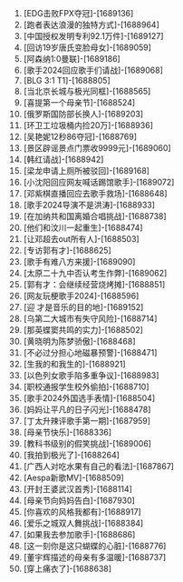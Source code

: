 
1. [EDG击败FPX夺冠]-[1689136]
1. [跑者表达浪漫的独特方式]-[1688964]
1. [中国授权发明专利92.1万件]-[1689127]
1. [回访19岁唐氏变脸母女]-[1689059]
1. [阿森纳1:0曼联]-[1689186]
1. [歌手2024回应歌手们请战]-[1689068]
1. [BLG 3:1 T1]-[1688805]
1. [当北京长城与极光同框]-[1688565]
1. [喜提第一个母亲节]-[1688524]
1. [俄罗斯国防部长换人]-[1689203]
1. [环卫工垃圾桶内捡20万]-[1688936]
1. [吴艳妮12秒86夺冠]-[1688769]
1. [景区辟谣景点门票收9999元]-[1689060]
1. [韩红请战]-[1688942]
1. [梁龙申请上厕所被驳回]-[1689168]
1. [小沈阳回应网友喊话踢馆歌手]-[1689072]
1. [邓紫棋直播回应去歌手救场]-[1688648]
1. [歌手2024导演不是洪涛]-[1688933]
1. [在加纳共和国离婚合唱挑战]-[1688738]
1. [他们和汶川一起重生]-[1688474]
1. [让邓超去out所有人]-[1688503]
1. [专访郭有才]-[1688625]
1. [歌手有难八方来援]-[1689090]
1. [太原二十九中否认考生作弊]-[1689062]
1. [郭有才：会继续经营烧烤摊]-[1688851]
1. [网友玩梗歌手2024]-[1688596]
1. [迎 才是音乐的目的地]-[1689152]
1. [乌第二大城市有失守风险]-[1688714]
1. [那英蝶窦共鸣的实力]-[1688502]
1. [黄晓明为陈梦骄傲]-[1688468]
1. [不必过分担心地磁暴预警]-[1688471]
1. [生我的和我生的]-[1688921]
1. [以色列女歌手陷多重争议]-[1688983]
1. [职校通报学生校外偷拍]-[1688710]
1. [歌手2024外国选手表情]-[1688504]
1. [妈妈让平凡的日子闪光]-[1688478]
1. [丁太升辣评歌手第一期]-[1687959]
1. [母亲节快乐]-[1688336]
1. [教科书级别的假笑挑战]-[1689006]
1. [我拍到极光了]-[1688264]
1. [广西人对吃水果有自己的看法]-[1687867]
1. [Aespa新歌MV]-[1688509]
1. [开封王婆武汉首秀]-[1688114]
1. [母亲节向妈妈告白]-[1687930]
1. [你喜欢的风格我都有]-[1688917]
1. [爱乐之城双人舞挑战]-[1688384]
1. [如果我去参加歌手]-[1688686]
1. [这一刻你是这只蝴蝶的心脏]-[1688776]
1. [董宇辉描述的母亲有多温暖]-[1688737]
1. [穿上痛衣了]-[1688638]